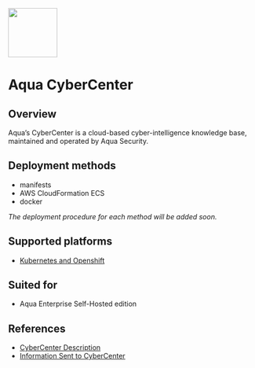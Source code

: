 <img src="https://avatars3.githubusercontent.com/u/12783832?s=200&v=4" height="100" width="100" />

# Aqua CyberCenter

## Overview

Aqua’s CyberCenter is a cloud-based cyber-intelligence knowledge base, maintained and operated by Aqua Security. 

## Deployment methods
* manifests
* AWS CloudFormation ECS
* docker

*The deployment procedure for each method will be added soon.*

## Supported platforms
* [Kubernetes and Openshift](./kubernetes_and_openshift)

## Suited for
* Aqua Enterprise Self-Hosted edition

## References
* [CyberCenter Description](https://docs.aquasec.com/v6.5/docs/cybercenter-description)
* [Information Sent to CyberCenter](https://docs.aquasec.com/v6.5/docs/info-sent-to-cybercenter)
